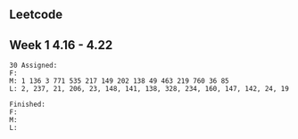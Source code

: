## Leetcode

## Week 1 4.16 - 4.22
    30 Assigned:
    F:
    M: 1 136 3 771 535 217 149 202 138 49 463 219 760 36 85
    L: 2, 237, 21, 206, 23, 148, 141, 138, 328, 234, 160, 147, 142, 24, 19
  
    Finished:
    F:
    M:
    L:
